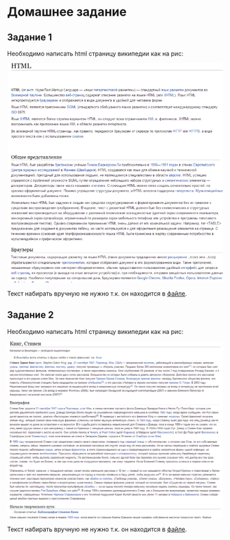 # Домашнее задание

## Задание 1

Необходимо написать html страницу википедии как на рис:

![task01](task01.png)

Текст набирать вручную не нужно т.к. он находится в [файле](task01.txt).

## Задание 2

Необходимо написать html страницу википедии как на рис:

![task02](task02.png)

Текст набирать вручную не нужно т.к. он находится в [файле](task02.txt).
